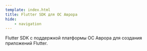 ```yaml
---
template: index.html
title: Flutter SDK для ОС Аврора
hide:
    - navigation
---
```


Flutter SDK с поддержкой платформы ОС Аврора для создания приложений Flutter.
